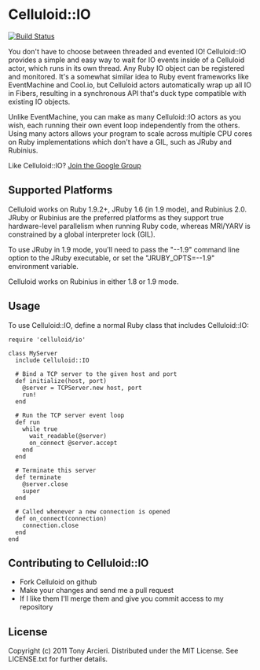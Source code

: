 Celluloid::IO
=============
[![Build Status](http://travis-ci.org/tarcieri/celluloid-io.png)](http://travis-ci.org/tarcieri/celluloid-io)

You don't have to choose between threaded and evented IO! Celluloid::IO provides
a simple and easy way to wait for IO events inside of a Celluloid actor, which
runs in its own thread. Any Ruby IO object can be registered and monitored.
It's a somewhat similar idea to Ruby event frameworks like EventMachine and
Cool.io, but Celluloid actors automatically wrap up all IO in Fibers,
resulting in a synchronous API that's duck type compatible with existing IO
objects.

Unlike EventMachine, you can make as many Celluloid::IO actors as you wish,
each running their own event loop independently from the others. Using many
actors allows your program to scale across multiple CPU cores on Ruby
implementations which don't have a GIL, such as JRuby and Rubinius.

Like Celluloid::IO? [Join the Google Group](http://groups.google.com/group/celluloid-ruby)

Supported Platforms
-------------------

Celluloid works on Ruby 1.9.2+, JRuby 1.6 (in 1.9 mode), and Rubinius 2.0. JRuby
or Rubinius are the preferred platforms as they support true hardware-level
parallelism when running Ruby code, whereas MRI/YARV is constrained by a global
interpreter lock (GIL).

To use JRuby in 1.9 mode, you'll need to pass the "--1.9" command line option
to the JRuby executable, or set the "JRUBY_OPTS=--1.9" environment variable.

Celluloid works on Rubinius in either 1.8 or 1.9 mode.

Usage
-----

To use Celluloid::IO, define a normal Ruby class that includes Celluloid::IO:

    require 'celluloid/io'

	class MyServer
	  include Celluloid::IO

	  # Bind a TCP server to the given host and port
	  def initialize(host, port)
	    @server = TCPServer.new host, port
	    run!
	  end

	  # Run the TCP server event loop
	  def run
	    while true
	      wait_readable(@server)
	      on_connect @server.accept
	    end
	  end

	  # Terminate this server
	  def terminate
	    @server.close
	    super
	  end

	  # Called whenever a new connection is opened
	  def on_connect(connection)
	    connection.close
	  end
	end

Contributing to Celluloid::IO
-----------------------------

* Fork Celluloid on github
* Make your changes and send me a pull request
* If I like them I'll merge them and give you commit access to my repository

License
-------

Copyright (c) 2011 Tony Arcieri. Distributed under the MIT License. See
LICENSE.txt for further details.
